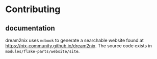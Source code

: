 # Contributing


## documentation

dream2nix uses `mdbook` to generate a searchable website found at <https://nix-community.github.io/dream2nix>.
The source code exists in `modules/flake-parts/website/site`. 
